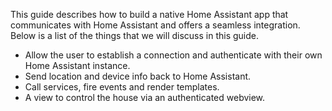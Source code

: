 This guide describes how to build a native Home Assistant app that communicates with Home Assistant and offers a seamless integration. Below is a list of the things that we will discuss in this guide.

- Allow the user to establish a connection and authenticate with their own Home Assistant instance.
- Send location and device info back to Home Assistant.
- Call services, fire events and render templates.
- A view to control the house via an authenticated webview.
